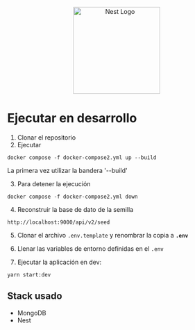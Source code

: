 <p align="center">
  <a href="http://nestjs.com/" target="blank"><img src="https://nestjs.com/img/logo-small.svg" width="200" alt="Nest Logo" /></a>
</p>

# Ejecutar en desarrollo

1. Clonar el repositorio
2. Ejecutar 
```
docker compose -f docker-compose2.yml up --build
```
La primera vez utilizar la bandera '--build'

3. Para detener la ejecución
```
docker compose -f docker-compose2.yml down
```

4. Reconstruir la base de dato de la semilla
```
http://localhost:9000/api/v2/seed
```

5. Clonar el archivo ```.env.template``` y renombrar la copia a __```.env```__

6. Llenar las variables de entorno definidas en el ```.env```

7. Ejecutar la aplicación en dev:
```
yarn start:dev
```



## Stack usado
* MongoDB
* Nest
